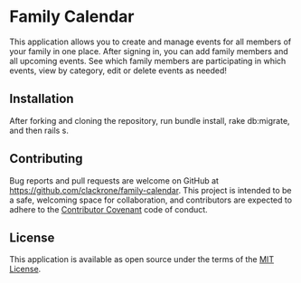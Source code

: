 # Family Calendar
This application allows you to create and manage events for all members of your family in one place. After signing in, you can add family members and all upcoming events. See which family members are participating in which events, view by category, edit or delete events as needed!

## Installation 
After forking and cloning the repository, run bundle install, rake db:migrate, and then rails s.

## Contributing
Bug reports and pull requests are welcome on GitHub at https://github.com/clackrone/family-calendar. This project is intended to be a safe, welcoming space for collaboration, and contributors are expected to adhere to the [Contributor Covenant](http://contributor-covenant.org) code of conduct.

## License
This application is available as open source under the terms of the [MIT License](http://opensource.org/licenses/MIT).


